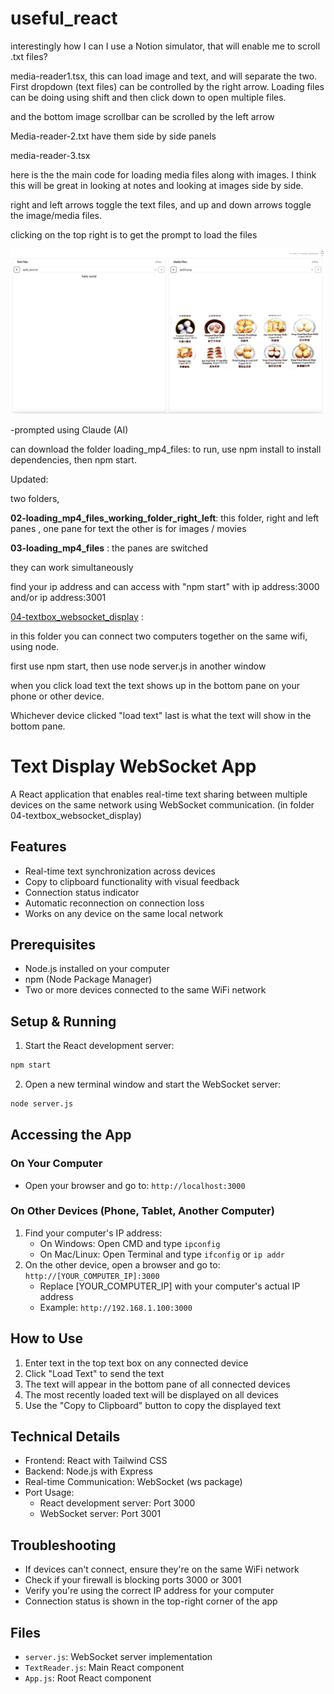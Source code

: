 # useful_react



interestingly how I can I use a Notion simulator, that will enable me to scroll .txt files?



media-reader1.tsx, this can load image and text, and will separate the two. First dropdown (text files) can be controlled by the right arrow.  Loading files can be doing using shift and then click down to open multiple files.



and the bottom image scrollbar can be scrolled by the left arrow





Media-reader-2.txt have them side by side panels



media-reader-3.tsx

here is the the main code for loading media files along with images.  I think this will be great in looking at notes and looking at images side by side. 

right and left arrows toggle the text files, and up and down arrows toggle the image/media files.



clicking on the top right is to get the prompt to load the files

![media](./media.png)



-prompted using Claude (AI)



can download the folder loading_mp4_files:  to run, use npm install to install dependencies, then npm start.



Updated:

two folders,

**02-loading_mp4_files_working_folder_right_left**: this folder, right and left panes , one pane for text the other is for images / movies

**03-loading_mp4_files** : the panes are switched



they can work simultaneously



find your ip address and can access with "npm start" with ip address:3000 and/or ip address:3001



 [04-textbox_websocket_display](04-textbox_websocket_display)  :

in this folder you can connect two computers together on the same wifi, using node.

first use npm start, then use node server.js in another window

when you click load text the text shows up in the bottom pane on your phone or other device.  

Whichever device clicked "load text" last is what the text will show in the bottom pane. 



# Text Display WebSocket App

A React application that enables real-time text sharing between multiple devices on the same network using WebSocket communication. (in folder 04-textbox_websocket_display)

## Features

- Real-time text synchronization across devices
- Copy to clipboard functionality with visual feedback
- Connection status indicator
- Automatic reconnection on connection loss
- Works on any device on the same local network

## Prerequisites

- Node.js installed on your computer
- npm (Node Package Manager)
- Two or more devices connected to the same WiFi network

## Setup & Running

1. Start the React development server:
```bash
npm start
```

2. Open a new terminal window and start the WebSocket server:
```bash
node server.js
```

## Accessing the App

### On Your Computer
- Open your browser and go to: `http://localhost:3000`

### On Other Devices (Phone, Tablet, Another Computer)
1. Find your computer's IP address:
   - On Windows: Open CMD and type `ipconfig`
   - On Mac/Linux: Open Terminal and type `ifconfig` or `ip addr`
2. On the other device, open a browser and go to: `http://[YOUR_COMPUTER_IP]:3000`
   - Replace [YOUR_COMPUTER_IP] with your computer's actual IP address
   - Example: `http://192.168.1.100:3000`

## How to Use

1. Enter text in the top text box on any connected device
2. Click "Load Text" to send the text
3. The text will appear in the bottom pane of all connected devices
4. The most recently loaded text will be displayed on all devices
5. Use the "Copy to Clipboard" button to copy the displayed text

## Technical Details

- Frontend: React with Tailwind CSS
- Backend: Node.js with Express
- Real-time Communication: WebSocket (ws package)
- Port Usage:
  - React development server: Port 3000
  - WebSocket server: Port 3001

## Troubleshooting

- If devices can't connect, ensure they're on the same WiFi network
- Check if your firewall is blocking ports 3000 or 3001
- Verify you're using the correct IP address for your computer
- Connection status is shown in the top-right corner of the app

## Files

- `server.js`: WebSocket server implementation
- `TextReader.js`: Main React component
- `App.js`: Root React component
